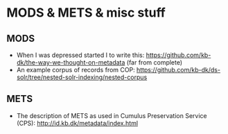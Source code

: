 
# MODS & METS & misc stuff

## MODS

* When I was depressed started I to write this: https://github.com/kb-dk/the-way-we-thought-on-metadata (far from complete)
* An example corpus of records from COP: https://github.com/kb-dk/ds-solr/tree/nested-solr-indexing/nested-corpus

## METS

* The description of METS as used in Cumulus Preservation Service (CPS): http://id.kb.dk/metadata/index.html


